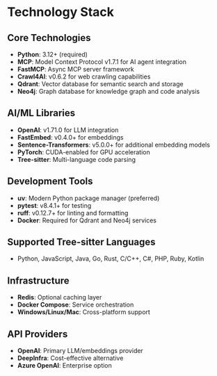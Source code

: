 # Technology Stack

## Core Technologies
- **Python**: 3.12+ (required)
- **MCP**: Model Context Protocol v1.7.1 for AI agent integration
- **FastMCP**: Async MCP server framework
- **Crawl4AI**: v0.6.2 for web crawling capabilities
- **Qdrant**: Vector database for semantic search and storage
- **Neo4j**: Graph database for knowledge graph and code analysis

## AI/ML Libraries
- **OpenAI**: v1.71.0 for LLM integration
- **FastEmbed**: v0.4.0+ for embeddings
- **Sentence-Transformers**: v5.0.0+ for additional embedding models
- **PyTorch**: CUDA-enabled for GPU acceleration
- **Tree-sitter**: Multi-language code parsing

## Development Tools
- **uv**: Modern Python package manager (preferred)
- **pytest**: v8.4.1+ for testing
- **ruff**: v0.12.7+ for linting and formatting
- **Docker**: Required for Qdrant and Neo4j services

## Supported Tree-sitter Languages
- Python, JavaScript, Java, Go, Rust, C/C++, C#, PHP, Ruby, Kotlin

## Infrastructure
- **Redis**: Optional caching layer
- **Docker Compose**: Service orchestration
- **Windows/Linux/Mac**: Cross-platform support

## API Providers
- **OpenAI**: Primary LLM/embeddings provider
- **DeepInfra**: Cost-effective alternative
- **Azure OpenAI**: Enterprise option